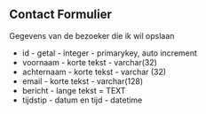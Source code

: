 ## Contact Formulier

Gegevens van de bezoeker die ik wil opslaan


- id - getal - integer - primarykey, auto increment
- voornaam - korte tekst - varchar(32)
- achternaam - korte tekst - varchar (32)
- email - korte tekst - varchar(128)
- bericht - lange tekst = TEXT
- tijdstip - datum en tijd - datetime 